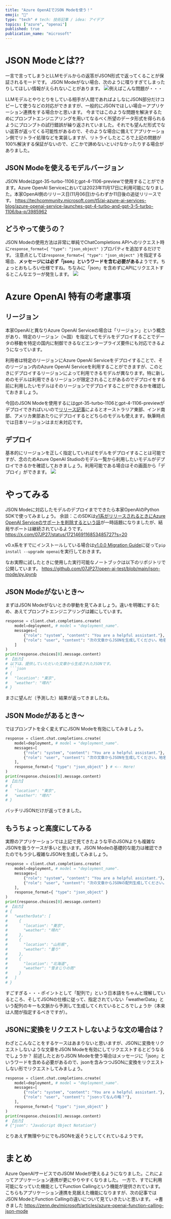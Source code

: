 ```yaml
---
title: "Azure OpenAIでJSON Modeを使う！"
emoji: "🦔"
type: "tech" # tech: 技術記事 / idea: アイデア
topics: ["azure", "openai"]
published: true
publication_name: "microsoft"
---
```


# JSON Modeとは??
一言で言ってしまうとLLMモデルからの返答がJSON形式で返ってくることが保証されるモードです。
JSON Modeがない場合、次のように喋りすぎてしまったりしてほしい情報がえられないことがあります。
![例えばこんな問題が・・・](/images/azure-openai-jsom-mode/issue1.png)

LLMモデルとやりとりをしている相手が人間であればよしなにJSON部分だけコピーして使うなどの対応ができますが、一般的にJSONでほしい場合＝アプリケーション連携をする場合かと思います。
今まではこのような問題を解決するためにプロンプトエンジニアリングを用いてなるべく所望のデータ形式を得られるようにプロンプトの試行錯誤が繰り返されていました。それでも望んだ形式でない返答が返ってくる可能性があるので、そのような場合に備えてアプリケーション側でリトライ処理などを実装しますが、リトライしたところで上記の問題が100%解決する保証がないので、どこかで諦めないといけなかったりする場合がありました。


## JSON Modeを使えるモデルバージョン
JSON Modeはgpt-35-turbo-1106とgpt-4-1106-previewで使用することができます。Azure OpenAI Serviceにおいては2023年11月17日に利用可能になりました。本家OpenAI側のリリース日(11月06日)からわずか11日後の追従リリースです。
https://techcommunity.microsoft.com/t5/ai-azure-ai-services-blog/azure-openai-service-launches-gpt-4-turbo-and-gpt-3-5-turbo-1106/ba-p/3985962

## どうやって使うの？
JSON Modeの使用方法は非常に単純でChatCompletions APIへのリクエスト時に`response_format={ "type": "json_object" }`プロパティを追加するだけです。
注意点としては`response_format={ "type": "json_object" }`を指定する場合、**メッセージには必ず「json」というワードを含む必要がある**ようです。ちょっとおもしろい仕様ですね。ちなみに「json」を含めずにAPIにリクエストするとこんなエラーが発生します。
![](/images/azure-openai-jsom-mode/json-error.png)

# Azure OpenAI 特有の考慮事項
## リージョン
本家OpenAIと異なりAzure OpenAI Serviceの場合は「リージョン」という概念があり、特定のリージョン（≒国）を指定してモデルをデプロイすることでデータの移動を特定の国内に制御できるなどエンタープライズ要件にも対応できるようになっています。

利用者は特定のリージョンにAzure OpenAI Serviceをデプロイすることで、そのリージョン内のAzure OpenAI Serviceを利用することができますが、このときにデプロイするリージョンによって利用できるモデルが異なります。特に新しめのモデルは利用できるリージョンが限定されることがあるのでデプロイをする前に利用したいモデルはそのリージョンでデプロイすることができるかを確認しておきましょう。

今回のJSON Modeを使用するにはgpt-35-turbo-1106とgpt-4-1106-previewがデプロイできればいいので[リリース記事](https://techcommunity.microsoft.com/t5/ai-azure-ai-services-blog/azure-openai-service-launches-gpt-4-turbo-and-gpt-3-5-turbo-1106/ba-p/3985962)によるとオーストラリア東部、インド南部、アメリカ東部あたりにデプロイするとどちらのモデルも使えます。執筆時点では日本リージョンはまだ未対応です。

## デプロイ
基本的にリージョンを正しく指定していればモデルをデプロイすることは可能ですが、念のためAzure OpenAI Studioのモデル一覧から利用したいモデルがデプロイできるかを確認しておきましょう。利用可能である場合はその画面から「デプロイ」ができます。
![](/images/azure-openai-jsom-mode/model-available.png)

# やってみる
JSON Modeに対応したモデルのデプロイまでできたら本家OpenAIのPython SDKで使ってみましょう。
余談：このSDKは[v1系がリリースされるときにAzure OpenAI Serviceのサポートを削除するという話](https://github.com/openai/openai-python/discussions/631)が一時話題になりましたが、結局サポートは継続されているようです。
https://x.com/07JP27/status/1721469116853485727?s=20

v0.x系をすでにインストールしている場合は[v1.0.0 Migration Guide](https://learn.microsoft.com/ja-jp/azure/ai-services/openai/how-to/migration?tabs=python-new%2Cdalle-fix)に従って`pip install --upgrade openai`を実行しておきます。

なお実際に試したときに使用した実行可能なノートブックは以下のリポジトリで公開しています。
https://github.com/07JP27/open-ai-test/blob/main/json-mode/py.ipynb

## JSON Modeがないとき〜
まずはJSON Modeがないときの挙動を見てみましょう。違いを明確にするため、あえてプロンプトエンジニアリングは雑にしています。
```python
response = client.chat.completions.create(
    model=deployment, # model = "deployment_name".
    messages=[
        {"role": "system", "content": "You are a helpful assistant."},
        {"role": "user", "content": "次の文章からJSONを生成してください。地名はlocation、天気はweatherというスキーマを使用してください。¥n===¥n今日の東京の天気は晴れでしょう。"},
    ]
)
print(response.choices[0].message.content)
# 【出力】
# 以下は、提供していただいた文章から生成されたJSONです。
# ```json
# {
#   "location": "東京",
#   "weather": "晴れ"
# }
```

まさに望んだ（予測した）結果が返ってきましたね。

## JSON Modeがあるとき〜
ではプロンプトを全く変えずにJSON Modeを有効にしてみましょう。
```python
response = client.chat.completions.create(
    model=deployment, # model = "deployment_name".
    messages=[
        {"role": "system", "content": "You are a helpful assistant."},
        {"role": "user", "content": "次の文章からJSONを生成してください。地名はlocation、天気はweatherというスキーマを使用してください。¥n===¥n今日の東京の天気は晴れでしょう。"},
    ],
    response_format={ "type": "json_object" } # <-- Here!
)
print(response.choices[0].message.content)
# 【出力】
# {
#   "location": "東京",
#   "weather": "晴れ"
# }
```

バッチリJSONだけが返ってきました。

## もうちょっと高度にしてみる
実際のアプリケーションでは上記で見てきたような平のJSONよりも複雑なJSONを扱うケースが多いと思います。JSON Modeの基礎的な能力は確認できたのでもう少し複雑なJSONを生成してみましょう。
```python
response = client.chat.completions.create(
    model=deployment, # model = "deployment_name".
    messages=[
        {"role": "system", "content": "You are a helpful assistant."},
        {"role": "user", "content": "次の文章からJSONの配列生成してください。地名はlocation、天気はweatherというスキーマを使用してください。¥n===¥n今日の東京の天気は晴れでしょう。山形県は曇り、北海道は雪まじりの雨となる見込みです。"},
    ],
    response_format={ "type": "json_object" }
)
print(response.choices[0].message.content)
# 【出力】
# {
#   "weatherData": [
#     {
#       "location": "東京",
#       "weather": "晴れ"
#     },
#     {
#       "location": "山形県",
#       "weather": "曇り"
#     },
#     {
#       "location": "北海道",
#       "weather": "雪まじりの雨"
#     }
#   ]
# }
```

すごすぎる・・・ポイントとして「配列で」という日本語をちゃんと理解しているところ、そしてJSONの仕様に従って、指定されていない「weatherData」という配列のキーも文脈から予測して生成してくれているところでしょうか（本来は人間が指定するべきですが）。

## JSONに変換をリクエストしないような文の場合は？
わざとこんなことをするケースはあまりないと思いますが、JSONに変換をリクエストしないような文章をJSON Modeを有効にしてリクエストするとどうなるでしょうか？
前述したとおりJSON Modeを使う場合はメッセージに「json」というワードを含める必要があるので、jsonを含みつつJSONに変換をリクエストしない形でリクエストしてみましょう。
```python
response = client.chat.completions.create(
    model=deployment, # model = "deployment_name".
    messages=[
        {"role": "system", "content": "You are a helpful assistant."},
        {"role": "user", "content": "jsonってなんの略？"},
    ],
    response_format={ "type": "json_object" }
)
print(response.choices[0].message.content)
# 【出力】
# {"json": "JavaScript Object Notation"}
```
とりあえず無理やりにでもJSONを返そうとしてくれているようです。

# まとめ
Azure OpenAIサービスでのJSOM Modeが使えるようになりました。これによってアプリケーション連携が更にやりやすくなりました。
一方で、すでに利用可能になっていた機能としてFunction Callingという機能が提供されています。こちらもアプリケーション連携を見据えた機能になりますが、次の記事ではJSON ModeとFunction Callingの違いについて見ていきたいと思います。
→書きました
https://zenn.dev/microsoft/articles/azure-openai-function-calling-json-mode